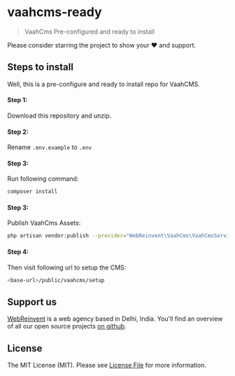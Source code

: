 # vaahcms-ready
> VaahCms Pre-configured and ready to install

Please consider starring the project to show your :heart: and support.


## Steps to install
Well, this is a pre-configure and ready to install repo for VaahCMS.

#### Step 1:
Download this repository and unzip.

#### Step 2:
Rename `.env.example` to `.env`

#### Step 3:
Run following command:
```bash
composer install
```

#### Step 3:
Publish VaahCms Assets:
```bash
php artisan vendor:publish --provider="WebReinvent\VaahCms\VaahCmsServiceProvider" --tag=assets
```

#### Step 4:
Then visit following url to setup the CMS:
```bash
<base-url>/public/vaahcms/setup
```


## Support us

[WebReinvent](https://www.webreinvent.com) is a web agency based in Delhi, India. You'll find an overview of all our open source projects [on github](https://github.com/webreinvent).

## License

The MIT License (MIT). Please see [License File](LICENSE) for more information.
